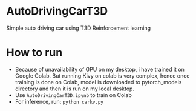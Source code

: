 # AutoDrivingCarT3D
Simple auto driving car using T3D Reinforcement learning

# How to run
* Because of unavailability of GPU on my desktop, i have trained it on Google Colab. But running Kivy on colab is very complex, hence once training is done on Colab, model is downloaded to pytorch_models directory and then it is run on my local desktop.
* Use `AutoDrivingCarT3D.ipynb` to train on Colab
* For inference, run: `python carkv.py`
